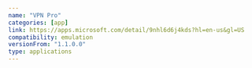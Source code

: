 ```yaml
---
name: "VPN Pro"
categories: [app]
link: https://apps.microsoft.com/detail/9nhl6d6j4kds?hl=en-us&gl=US
compatibility: emulation
versionFrom: "1.1.0.0"
type: applications
---
```


